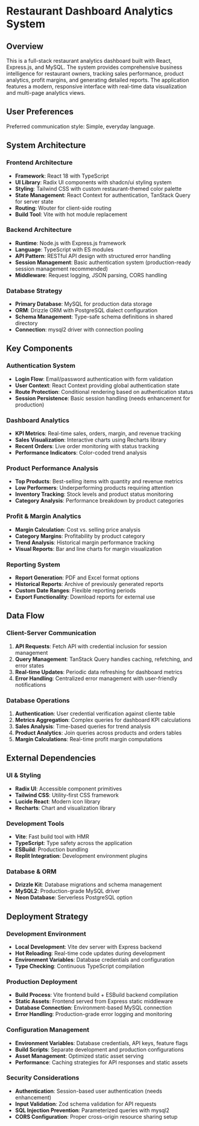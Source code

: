# Restaurant Dashboard Analytics System

## Overview

This is a full-stack restaurant analytics dashboard built with React, Express.js, and MySQL. The system provides comprehensive business intelligence for restaurant owners, tracking sales performance, product analytics, profit margins, and generating detailed reports. The application features a modern, responsive interface with real-time data visualization and multi-page analytics views.

## User Preferences

Preferred communication style: Simple, everyday language.

## System Architecture

### Frontend Architecture
- **Framework**: React 18 with TypeScript
- **UI Library**: Radix UI components with shadcn/ui styling system
- **Styling**: Tailwind CSS with custom restaurant-themed color palette
- **State Management**: React Context for authentication, TanStack Query for server state
- **Routing**: Wouter for client-side routing
- **Build Tool**: Vite with hot module replacement

### Backend Architecture
- **Runtime**: Node.js with Express.js framework
- **Language**: TypeScript with ES modules
- **API Pattern**: RESTful API design with structured error handling
- **Session Management**: Basic authentication system (production-ready session management recommended)
- **Middleware**: Request logging, JSON parsing, CORS handling

### Database Strategy
- **Primary Database**: MySQL for production data storage
- **ORM**: Drizzle ORM with PostgreSQL dialect configuration
- **Schema Management**: Type-safe schema definitions in shared directory
- **Connection**: mysql2 driver with connection pooling

## Key Components

### Authentication System
- **Login Flow**: Email/password authentication with form validation
- **User Context**: React Context providing global authentication state
- **Route Protection**: Conditional rendering based on authentication status
- **Session Persistence**: Basic session handling (needs enhancement for production)

### Dashboard Analytics
- **KPI Metrics**: Real-time sales, orders, margin, and revenue tracking
- **Sales Visualization**: Interactive charts using Recharts library
- **Recent Orders**: Live order monitoring with status tracking
- **Performance Indicators**: Color-coded trend analysis

### Product Performance Analysis
- **Top Products**: Best-selling items with quantity and revenue metrics
- **Low Performers**: Underperforming products requiring attention
- **Inventory Tracking**: Stock levels and product status monitoring
- **Category Analysis**: Performance breakdown by product categories

### Profit & Margin Analytics
- **Margin Calculation**: Cost vs. selling price analysis
- **Category Margins**: Profitability by product category
- **Trend Analysis**: Historical margin performance tracking
- **Visual Reports**: Bar and line charts for margin visualization

### Reporting System
- **Report Generation**: PDF and Excel format options
- **Historical Reports**: Archive of previously generated reports
- **Custom Date Ranges**: Flexible reporting periods
- **Export Functionality**: Download reports for external use

## Data Flow

### Client-Server Communication
1. **API Requests**: Fetch API with credential inclusion for session management
2. **Query Management**: TanStack Query handles caching, refetching, and error states
3. **Real-time Updates**: Periodic data refreshing for dashboard metrics
4. **Error Handling**: Centralized error management with user-friendly notifications

### Database Operations
1. **Authentication**: User credential verification against cliente table
2. **Metrics Aggregation**: Complex queries for dashboard KPI calculations
3. **Sales Analysis**: Time-based queries for trend analysis
4. **Product Analytics**: Join queries across products and orders tables
5. **Margin Calculations**: Real-time profit margin computations

## External Dependencies

### UI & Styling
- **Radix UI**: Accessible component primitives
- **Tailwind CSS**: Utility-first CSS framework
- **Lucide React**: Modern icon library
- **Recharts**: Chart and visualization library

### Development Tools
- **Vite**: Fast build tool with HMR
- **TypeScript**: Type safety across the application
- **ESBuild**: Production bundling
- **Replit Integration**: Development environment plugins

### Database & ORM
- **Drizzle Kit**: Database migrations and schema management
- **MySQL2**: Production-grade MySQL driver
- **Neon Database**: Serverless PostgreSQL option

## Deployment Strategy

### Development Environment
- **Local Development**: Vite dev server with Express backend
- **Hot Reloading**: Real-time code updates during development
- **Environment Variables**: Database credentials and configuration
- **Type Checking**: Continuous TypeScript compilation

### Production Deployment
- **Build Process**: Vite frontend build + ESBuild backend compilation
- **Static Assets**: Frontend served from Express static middleware
- **Database Connection**: Environment-based MySQL connection
- **Error Handling**: Production-grade error logging and monitoring

### Configuration Management
- **Environment Variables**: Database credentials, API keys, feature flags
- **Build Scripts**: Separate development and production configurations
- **Asset Management**: Optimized static asset serving
- **Performance**: Caching strategies for API responses and static assets

### Security Considerations
- **Authentication**: Session-based user authentication (needs enhancement)
- **Input Validation**: Zod schema validation for API requests
- **SQL Injection Prevention**: Parameterized queries with mysql2
- **CORS Configuration**: Proper cross-origin resource sharing setup